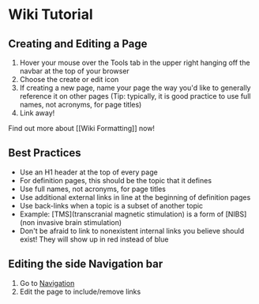 # Wiki Tutorial
## Creating and Editing a Page

1. Hover your mouse over the Tools tab in the upper right hanging off the navbar at the top of your browser
2. Choose the create or edit icon
3. If creating a new page, name your page the way you'd like to generally reference it on other pages (Tip: typically, it is good practice to use full names, not acronyms, for page titles)
4. Link away!

Find out more about [[Wiki Formatting]] now!

## Best Practices
* Use an H1 header at the top of every page
 * For definition pages, this should be the topic that it defines
* Use full names, not acronyms, for page titles
* Use additional external links in line at the beginning of definition pages
* Use back-links when a topic is a subset of another topic
 * Example: [TMS](transcranial magnetic stimulation) is a form of [NIBS](non invasive brain stimulation)
* Don't be afraid to link to nonexistent internal links you believe should exist! They will show up in red instead of blue

## Editing the side Navigation bar

1. Go to [Navigation](_sidebar)
2. Edit the page to include/remove links